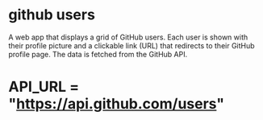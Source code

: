 # github users

A web app that displays a grid of GitHub users. Each user is shown with their profile picture and a clickable link (URL) that redirects to their GitHub profile page. The data is fetched from the GitHub API.

# API_URL = "https://api.github.com/users"
